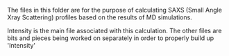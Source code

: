 The files in this folder are for the purpose of calculating SAXS (Small Angle Xray Scattering) profiles based on the results of 
MD simulations.

Intensity is the main file associated with this calculation. The other files are bits and pieces being worked on separately in 
order to properly build up 'Intensity'
